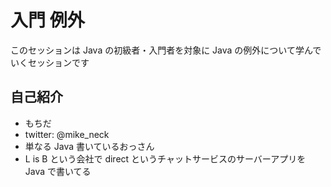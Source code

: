 入門 例外
===

このセッションは Java の初級者・入門者を対象に Java の例外について学んでいくセッションです

自己紹介
---

* もちだ
* twitter: @mike_neck
* 単なる Java 書いているおっさん
* L is B という会社で direct というチャットサービスのサーバーアプリを Java で書いてる


